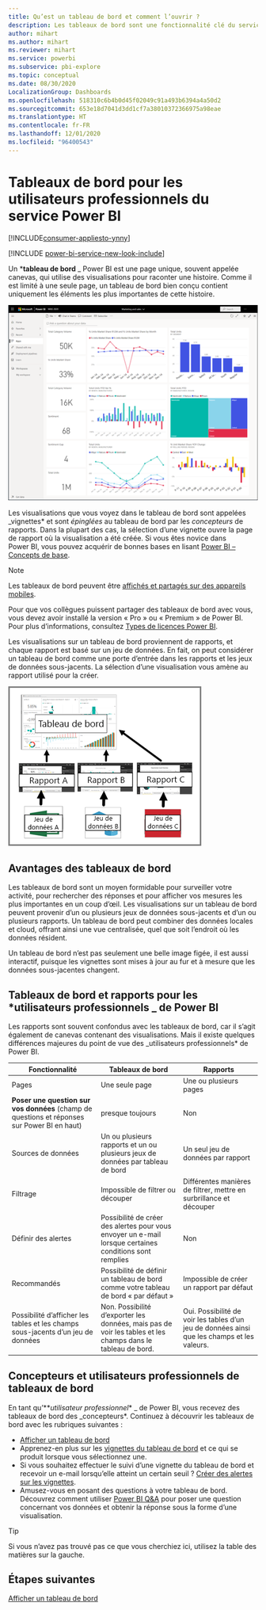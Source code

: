```yaml
---
title: Qu’est un tableau de bord et comment l’ouvrir ?
description: Les tableaux de bord sont une fonctionnalité clé du service Power BI.
author: mihart
ms.author: mihart
ms.reviewer: mihart
ms.service: powerbi
ms.subservice: pbi-explore
ms.topic: conceptual
ms.date: 08/30/2020
LocalizationGroup: Dashboards
ms.openlocfilehash: 518310c6b4b0d45f02049c91a493b6394a4a50d2
ms.sourcegitcommit: 653e18d7041d3dd1cf7a38010372366975a98eae
ms.translationtype: HT
ms.contentlocale: fr-FR
ms.lasthandoff: 12/01/2020
ms.locfileid: "96400543"
---
```

# <a name="dashboards-for-business-users-of-the-power-bi-service"></a>Tableaux de bord pour les utilisateurs professionnels du service Power BI

[!INCLUDE[consumer-appliesto-ynny](../includes/consumer-appliesto-ynny.md)]

[!INCLUDE [power-bi-service-new-look-include](../includes/power-bi-service-new-look-include.md)]

Un ***tableau de bord** _ Power BI est une page unique, souvent appelée canevas, qui utilise des visualisations pour raconter une histoire. Comme il est limité à une seule page, un tableau de bord bien conçu contient uniquement les éléments les plus importantes de cette histoire.

![capture d’écran d’un tableau de bord](media/end-user-dashboards/power-bi-dashboard.png)

Les visualisations que vous voyez dans le tableau de bord sont appelées _vignettes* et sont *épinglées* au tableau de bord par les *concepteurs* de rapports. Dans la plupart des cas, la sélection d’une vignette ouvre la page de rapport où la visualisation a été créée. Si vous êtes novice dans Power BI, vous pouvez acquérir de bonnes bases en lisant [Power BI – Concepts de base](end-user-basic-concepts.md).

> [!NOTE]
> Les tableaux de bord peuvent être [affichés et partagés sur des appareils mobiles](mobile/mobile-apps-view-dashboard.md).
>
> Pour que vos collègues puissent partager des tableaux de bord avec vous, vous devez avoir installé la version « Pro » ou « Premium » de Power BI. Pour plus d’informations, consultez [Types de licences Power BI](end-user-license.md).

Les visualisations sur un tableau de bord proviennent de rapports, et chaque rapport est basé sur un jeu de données. En fait, on peut considérer un tableau de bord comme une porte d’entrée dans les rapports et les jeux de données sous-jacents. La sélection d’une visualisation vous amène au rapport utilisé pour la créer.

![diagramme montrant la relation entre les tableaux de bord, les rapports, les jeux de données](media/end-user-dashboards/power-bi-diagram.png)

## <a name="advantages-of-dashboards"></a>Avantages des tableaux de bord
Les tableaux de bord sont un moyen formidable pour surveiller votre activité, pour rechercher des réponses et pour afficher vos mesures les plus importantes en un coup d’œil. Les visualisations sur un tableau de bord peuvent provenir d’un ou plusieurs jeux de données sous-jacents et d’un ou plusieurs rapports. Un tableau de bord peut combiner des données locales et cloud, offrant ainsi une vue centralisée, quel que soit l’endroit où les données résident.

Un tableau de bord n’est pas seulement une belle image figée, il est aussi interactif, puisque les vignettes sont mises à jour au fur et à mesure que les données sous-jacentes changent.

## <a name="dashboards-versus-reports-for-power-bi-business-users_"></a>Tableaux de bord et rapports pour les ***utilisateurs professionnels** _ de Power BI
Les rapports sont souvent confondus avec les tableaux de bord, car il s’agit également de canevas contenant des visualisations. Mais il existe quelques différences majeures du point de vue des _utilisateurs professionnels* de Power BI.

| **Fonctionnalité** | **Tableaux de bord** | **Rapports** |
| --- | --- | --- |
| Pages |Une seule page |Une ou plusieurs pages |
|**Poser une question sur vos données** (champ de questions et réponses sur Power BI en haut) |presque toujours | Non |
| Sources de données |Un ou plusieurs rapports et un ou plusieurs jeux de données par tableau de bord |Un seul jeu de données par rapport |
| Filtrage |Impossible de filtrer ou découper |Différentes manières de filtrer, mettre en surbrillance et découper |
| Définir des alertes |Possibilité de créer des alertes pour vous envoyer un e-mail lorsque certaines conditions sont remplies |Non |
| Recommandés |Possibilité de définir un tableau de bord comme votre tableau de bord « par défaut » |Impossible de créer un rapport par défaut |
| Possibilité d’afficher les tables et les champs sous-jacents d’un jeu de données |Non. Possibilité d’exporter les données, mais pas de voir les tables et les champs dans le tableau de bord. |Oui. Possibilité de voir les tables d’un jeu de données ainsi que les champs et les valeurs. |


## <a name="dashboard-designers-and-dashboard-business-users"></a>Concepteurs et utilisateurs professionnels de tableaux de bord
En tant qu’**_utilisateur professionnel_* _ de Power BI, vous recevez des tableaux de bord des _concepteurs*. Continuez à découvrir les tableaux de bord avec les rubriques suivantes :

* [Afficher un tableau de bord](end-user-dashboard-open.md)
* Apprenez-en plus sur les [vignettes du tableau de bord](end-user-tiles.md) et ce qui se produit lorsque vous sélectionnez une.
* Si vous souhaitez effectuer le suivi d’une vignette du tableau de bord et recevoir un e-mail lorsqu’elle atteint un certain seuil ? [Créer des alertes sur les vignettes](end-user-alerts.md).
* Amusez-vous en posant des questions à votre tableau de bord. Découvrez comment utiliser [Power BI Q&A](end-user-q-and-a.md) pour poser une question concernant vos données et obtenir la réponse sous la forme d’une visualisation.

> [!TIP]
> Si vous n’avez pas trouvé pas ce que vous cherchiez ici, utilisez la table des matières sur la gauche.
> 

## <a name="next-steps"></a>Étapes suivantes
[Afficher un tableau de bord](end-user-dashboard-open.md) 
